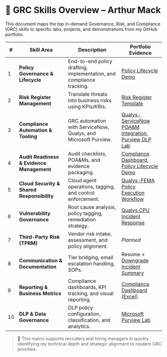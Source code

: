 # 🔐 GRC Skills Overview – Arthur Mack

This document maps the top in-demand Governance, Risk, and Compliance (GRC) skills to specific labs, projects, and demonstrations from my GitHub portfolio.

| # | Skill Area | Description | Portfolio Evidence |
|--|------------|-------------|---------------------|
| 1 | **Policy Governance & Lifecycle** | End-to-end policy drafting, implementation, and compliance tracking. | [Policy Lifecycle Demo](./policy-lifecycle/) |
| 2 | **Risk Register Management** | Translate threats into business risks using KPIs/KRIs. | [Risk Register Template](./risk-register/) |
| 3 | **Compliance Automation & Tooling** | GRC automation with ServiceNow, Qualys, and Microsoft Purview. | [Qualys-ServiceNow POA&M Integration](./qualys-servicenow-lab/), [Purview DLP Lab](./purview-lab/) |
| 4 | **Audit Readiness & Evidence Management** | Audit checklists, POA&Ms, and evidence packaging. | [Compliance Dashboard](./dashboards/), [Policy Lifecycle Demo](./policy-lifecycle/) |
| 5 | **Cloud Security & Shared Responsibility** | Cloud agent operations, tagging, and control enforcement. | [Qualys-FEMA Policy Execution Workflow](./qualys-servicenow-lab/) |
| 6 | **Vulnerability Governance** | Root cause analysis, policy tagging, remediation strategy. | [Qualys CPU Incident Response](./qualys-servicenow-lab/) |
| 7 | **Third-Party Risk (TPRM)** | Vendor risk intake, assessment, and policy alignment. | *Planned* |
| 8 | **Communication & Documentation** | Tier bridging, email escalation handling, SOPs. | Resume + [Downgrade Incident Summary](./qualys-servicenow-lab/) |
| 9 | **Reporting & Business Metrics** | Compliance dashboards, KPI tracking, and visual reporting. | [Compliance Dashboard (Excel)](./dashboards/) |
| 10 | **DLP & Data Governance** | DLP policy configuration, classification, and analytics. | [Microsoft Purview Lab](./purview-lab/) |

> 🎯 This matrix supports recruiters and hiring managers in quickly identifying my technical depth and strategic alignment to modern GRC priorities.
